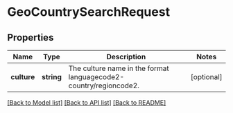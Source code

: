 # GeoCountrySearchRequest

## Properties
Name | Type | Description | Notes
------------ | ------------- | ------------- | -------------
**culture** | **string** | The culture name in the format languagecode2-country/regioncode2. | [optional] 

[[Back to Model list]](../README.md#documentation-for-models) [[Back to API list]](../README.md#documentation-for-api-endpoints) [[Back to README]](../README.md)


